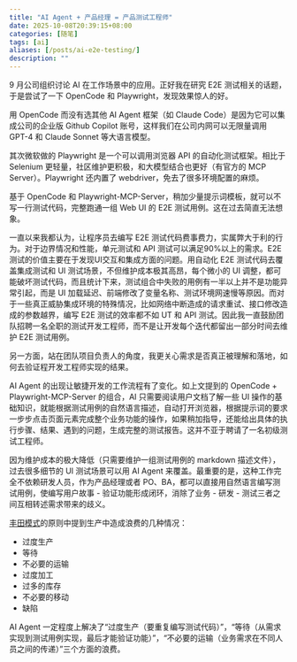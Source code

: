 ```yaml
---
title: "AI Agent + 产品经理 = 产品测试工程师"
date: 2025-10-08T20:39:15+08:00
categories: [随笔]
tags: [ai]
aliases: [/posts/ai-e2e-testing/]
description: ""
---
```


9 月公司组织讨论 AI 在工作场景中的应用。正好我在研究 E2E 测试相关的话题，于是尝试了一下 OpenCode 和 Playwright，发现效果惊人的好。

用 OpenCode 而没有选其他 AI Agent 框架（如 Claude Code）是因为它可以集成公司的企业版 Github Copilot 账号，这样我们在公司内网可以无限量调用 GPT-4 和 Claude Sonnet 等大语言模型。

其次微软做的 Playwright 是一个可以调用浏览器 API 的自动化测试框架。相比于 Selenium 更轻量，社区维护更积极，和大模型结合也更好（有官方的 MCP Server）。Playwright 还内置了 webdriver，免去了很多环境配置的麻烦。

基于 OpenCode 和 Playwright-MCP-Server，稍加少量提示词模板，就可以不写一行测试代码，完整跑通一组 Web UI 的 E2E 测试用例。这在过去简直无法想象。

一直以来我都认为，让程序员去编写 E2E 测试代码费事费力，实属弊大于利的行为。对于边界情况和性能，单元测试和 API 测试可以满足90%以上的需求。E2E 测试的价值主要在于发现UI交互和集成方面的问题。用自动化 E2E 测试代码去覆盖集成测试和 UI 测试场景，不但维护成本极其高昂，每个微小的 UI 调整，都可能破坏测试代码，而且统计下来，测试组合中失败的用例有一半以上并不是功能异常引起，而是 UI 加载延迟、前端修改了变量名称、测试环境网速慢等原因。而对于一些真正威胁集成环境的特殊情况，比如网络中断造成的请求重试、接口修改造成的参数越界，编写 E2E 测试的效率都不如 UT 和 API 测试。因此我一直鼓励团队招聘一名全职的测试开发工程师，而不是让开发每个迭代都留出一部分时间去维护 E2E 测试用例。

另一方面，站在团队项目负责人的角度，我更关心需求是否真正被理解和落地，如何去验证程开发工程师实现的结果。

AI Agent 的出现让敏捷开发的工作流程有了变化。如上文提到的 OpenCode + Playwright-MCP-Server 的组合，AI 只需要阅读用户文档了解一些 UI 操作的基础知识，就能根据测试用例的自然语言描述，自动打开浏览器，根据提示词的要求一步步点击页面元素完成整个业务功能的操作，如果稍加指导，还能给出具体的执行步骤、结果、遇到的问题，生成完整的测试报告。这并不亚于聘请了一名初级测试工程师。

因为维护成本的极大降低（只需要维护一组测试用例的 markdown 描述文件），过去很多细节的 UI 测试场景可以用 AI Agent 来覆盖。最重要的是，这种工作完全不依赖研发人员，作为产品经理或者 PO、BA，都可以直接用自然语言编写测试用例，使编写用户故事 - 验证功能形成闭环，消除了业务 - 研发 - 测试三者之间互相转述需求带来的歧义。

[丰田模式](https://zh.wikipedia.org/wiki/%E4%B8%B0%E7%94%B0%E6%A8%A1%E5%BC%8F)的原则中提到生产中造成浪费的几种情况：

- 过度生产
- 等待
- 不必要的运输
- 过度加工
- 过多的库存
- 不必要的移动
- 缺陷

AI Agent 一定程度上解决了“过度生产（要重复编写测试代码）”，“等待（从需求实现到测试用例实现，最后才能验证功能）”，“不必要的运输（业务需求在不同人员之间的传递）”三个方面的浪费。
